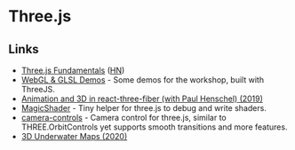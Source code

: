 # Three.js

## Links

* [Three.js Fundamentals](https://threejsfundamentals.org/threejs/lessons/threejs-fundamentals.html) \([HN](https://news.ycombinator.com/item?id=19944990)\)
* [WebGL & GLSL Demos](http://three-demos.glitch.me/) - Some demos for the workshop, built with ThreeJS.
* [Animation and 3D in react-three-fiber \(with Paul Henschel\) \(2019\)](https://www.youtube.com/watch?v=1rP3nNY2hTo)
* [MagicShader](https://github.com/luruke/magicshader) - Tiny helper for three.js to debug and write shaders.
* [camera-controls](https://github.com/yomotsu/camera-controls) - Camera control for three.js, similar to THREE.OrbitControls yet supports smooth transitions and more features.
* [3D Underwater Maps \(2020\)](https://vulkd.com/articles/3d-underwater-maps/)

